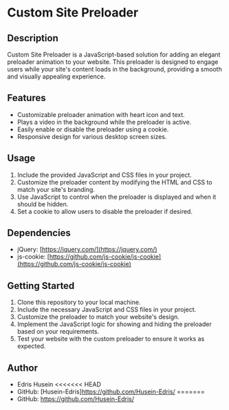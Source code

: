 # Custom Site Preloader

## Description
Custom Site Preloader is a JavaScript-based solution for adding an elegant preloader animation to your website. This preloader is designed to engage users while your site's content loads in the background, providing a smooth and visually appealing experience.

## Features
- Customizable preloader animation with heart icon and text.
- Plays a video in the background while the preloader is active.
- Easily enable or disable the preloader using a cookie.
- Responsive design for various desktop screen sizes.

## Usage
1. Include the provided JavaScript and CSS files in your project.
2. Customize the preloader content by modifying the HTML and CSS to match your site's branding.
3. Use JavaScript to control when the preloader is displayed and when it should be hidden.
4. Set a cookie to allow users to disable the preloader if desired.

## Dependencies
- jQuery: [https://jquery.com/](https://jquery.com/)
- js-cookie: [https://github.com/js-cookie/js-cookie](https://github.com/js-cookie/js-cookie)

## Getting Started
1. Clone this repository to your local machine.
2. Include the necessary JavaScript and CSS files in your project.
3. Customize the preloader to match your website's design.
4. Implement the JavaScript logic for showing and hiding the preloader based on your requirements.
5. Test your website with the custom preloader to ensure it works as expected.

## Author
- Edris Husein
<<<<<<< HEAD
- GitHub: [Husein-Edris]https://github.com/Husein-Edris/
=======
- GitHub: https://github.com/Husein-Edris/
